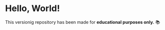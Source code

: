 # Hello, World!
This versionig repository has been made for <strong>educational purposes only.</strong> :books:

